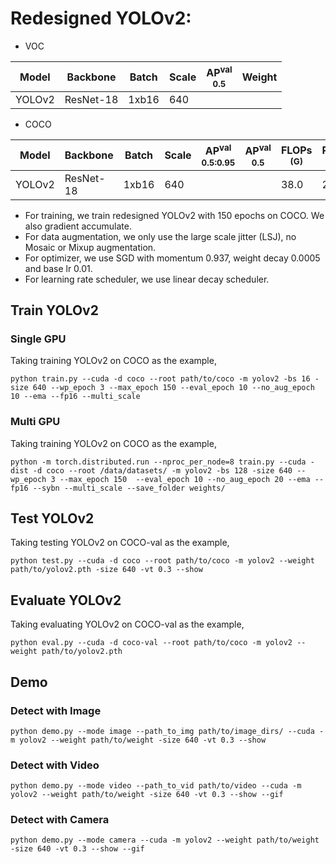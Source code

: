 # Redesigned YOLOv2:

- VOC

| Model  |  Backbone  | Batch | Scale | AP<sup>val<br>0.5 | Weight |
|--------|------------|-------|-------|-------------------|--------|
| YOLOv2 | ResNet-18  | 1xb16 |  640  |                   |  |

- COCO

| Model  |  Backbone  | Batch | Scale | AP<sup>val<br>0.5:0.95 | AP<sup>val<br>0.5 | FLOPs<br><sup>(G) | Params<br><sup>(M) | Weight |
|--------|------------|-------|-------|------------------------|-------------------|-------------------|--------------------|--------|
| YOLOv2 | ResNet-18  | 1xb16 |  640  |                    |               |   38.0            |   21.5             | [ckpt](https://github.com/yjh0410/RT-ODLab/releases/download/yolo_tutorial_ckpt/yolov2_coco.pth) |

- For training, we train redesigned YOLOv2 with 150 epochs on COCO. We also gradient accumulate.
- For data augmentation, we only use the large scale jitter (LSJ), no Mosaic or Mixup augmentation.
- For optimizer, we use SGD with momentum 0.937, weight decay 0.0005 and base lr 0.01.
- For learning rate scheduler, we use linear decay scheduler.


## Train YOLOv2
### Single GPU
Taking training YOLOv2 on COCO as the example,
```Shell
python train.py --cuda -d coco --root path/to/coco -m yolov2 -bs 16 -size 640 --wp_epoch 3 --max_epoch 150 --eval_epoch 10 --no_aug_epoch 10 --ema --fp16 --multi_scale 
```

### Multi GPU
Taking training YOLOv2 on COCO as the example,
```Shell
python -m torch.distributed.run --nproc_per_node=8 train.py --cuda -dist -d coco --root /data/datasets/ -m yolov2 -bs 128 -size 640 --wp_epoch 3 --max_epoch 150  --eval_epoch 10 --no_aug_epoch 20 --ema --fp16 --sybn --multi_scale --save_folder weights/ 
```

## Test YOLOv2
Taking testing YOLOv2 on COCO-val as the example,
```Shell
python test.py --cuda -d coco --root path/to/coco -m yolov2 --weight path/to/yolov2.pth -size 640 -vt 0.3 --show 
```

## Evaluate YOLOv2
Taking evaluating YOLOv2 on COCO-val as the example,
```Shell
python eval.py --cuda -d coco-val --root path/to/coco -m yolov2 --weight path/to/yolov2.pth 
```

## Demo
### Detect with Image
```Shell
python demo.py --mode image --path_to_img path/to/image_dirs/ --cuda -m yolov2 --weight path/to/weight -size 640 -vt 0.3 --show
```

### Detect with Video
```Shell
python demo.py --mode video --path_to_vid path/to/video --cuda -m yolov2 --weight path/to/weight -size 640 -vt 0.3 --show --gif
```

### Detect with Camera
```Shell
python demo.py --mode camera --cuda -m yolov2 --weight path/to/weight -size 640 -vt 0.3 --show --gif
```
